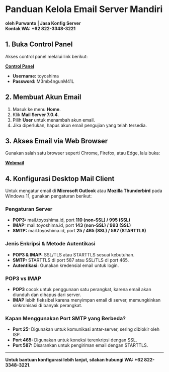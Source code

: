 # Panduan Kelola Email Server Mandiri

**oleh Purwanto | Jasa Konfig Server**  
**Kontak WA: +62 822-3348-3221**

## 1. Buka Control Panel
Akses control panel melalui link berikut:

[**Control Panel**](https://202.154.190.102:28389/Lcp2025)

- **Username:** toyoshima  
- **Password:** M3mb4ngunM41L  

## 2. Membuat Akun Email
1. Masuk ke menu **Home**.
2. Klik **Mail Server 7.0.4**.
3. Pilih **User** untuk menambah akun email.
4. Jika diperlukan, hapus akun email pengujian yang telah tersedia.

## 3. Akses Email via Web Browser
Gunakan salah satu browser seperti Chrome, Firefox, atau Edge, lalu buka:

[**Webmail**](https://mail.toyoshima.id/)

## 4. Konfigurasi Desktop Mail Client
Untuk mengatur email di **Microsoft Outlook** atau **Mozilla Thunderbird** pada Windows 11, gunakan pengaturan berikut:

### **Pengaturan Server**
- **POP3:** mail.toyoshima.id, port **110 (non-SSL) / 995 (SSL)**
- **IMAP:** mail.toyoshima.id, port **143 (non-SSL) / 993 (SSL)**
- **SMTP:** mail.toyoshima.id, port **25 / 465 (SSL) / 587 (STARTTLS)**

### **Jenis Enkripsi & Metode Autentikasi**
- **POP3 & IMAP:** SSL/TLS atau STARTTLS sesuai kebutuhan.
- **SMTP:** STARTTLS di port 587 atau SSL/TLS di port 465.
- **Autentikasi:** Gunakan kredensial email untuk login.

### **POP3 vs IMAP**
- **POP3** cocok untuk penggunaan satu perangkat, karena email akan diunduh dan dihapus dari server.
- **IMAP** lebih fleksibel karena menyimpan email di server, memungkinkan sinkronisasi di banyak perangkat.

### **Kapan Menggunakan Port SMTP yang Berbeda?**
- **Port 25:** Digunakan untuk komunikasi antar-server, sering diblokir oleh ISP.
- **Port 465:** Digunakan untuk koneksi terenkripsi dengan SSL.
- **Port 587:** Disarankan untuk pengiriman email dengan STARTTLS.

---
**Untuk bantuan konfigurasi lebih lanjut, silakan hubungi WA: +62 822-3348-3221.**

